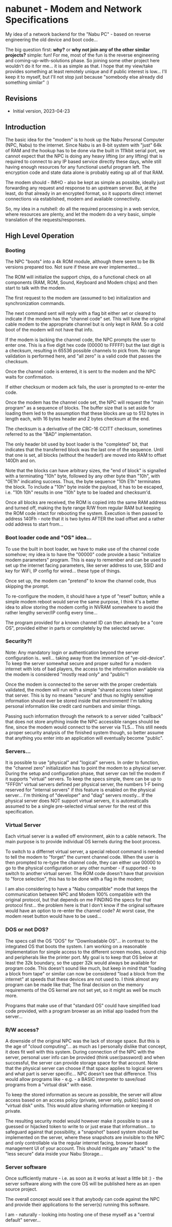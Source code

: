# nabunet - Modem and Network Specifications
My idea of a network backend for the "Nabu PC" - based on reverse engineering the old device and boot code...

The big question first: **why?** or **why not join any of the other similar projects?** simple: fun! For
me, most of the fun is the reverse engineering and coming-up-with-solutions phase. So joining some
other project here wouldn't do it for me... it is as simple as that. I hope that my view/take provides
something at least remotely unique and if public interest is low... I'll keep it to myself, but I'll
not stop just because "somebody else already did something similar" :)


## Revisions

  - Initial version, 2023-04-23


## Introduction

The basic idea for the "modem" is to hook up the Nabu Personal Computer (NPC, Nabu) to the internet.
Since Nabu is an 8-bit system with "just" 64k of RAM and the hookup has to be done via the built in
111kbit serial port, we cannot expect that the NPC is doing any heavy lifting (or any lifting) that
is required to connect to any IP based service directly these days, while still having enough
resources for any functional useful program left. The encryption code and state data alone is probably
eating up all of that RAM.

The modem should - IMHO - also be kept as simple as possible, ideally just forwarding any request
and response to an upstream server. But, at the least, do that already in an encrypted format, so
it supports direct internet connections via established, modern and available connectivity.

So, my idea in a nutshell: do all the required processing in a web service, where resources are plenty,
and let the modem do a very basic, simple translation of the requests/responses.

## High Level Operation

### Booting

The NPC "boots" into a 4k ROM module, although there seem to be 8k versions prepared too. Not sure if
these are ever implemented...

The ROM will initialize the support chips, do a functional check on all components (RAM, ROM, Sound, 
Keyboard and Modem chips) and then start to talk with the modem.

The first request to the modem are (assumed to be) initialization and synchronization commands.

The next command sent will reply with a flag bit either set or cleared to indicate if the modem has
the "channel code" set. This will tune the original cable modem to the appropriate channel but is
only kept in RAM. So a cold boot of the modem will not have that info.

If the modem is lacking the channel code, the NPC prompts the user to enter one. This is a five
digit hex code (00000 to FFFFF) but the last digit is a checksum, resulting in 65536 possible
channels to pick from. No range validation is performed here, and "all zero" is a valid code
that passes the checksum.

Once the channel code is entered, it is sent to the modem and the NPC waits for confirmation.

If either checksum or modem ack fails, the user is prompted to re-enter the code.

Once the modem has the channel code set, the NPC will request the "main program" as a sequence
of blocks. The buffer size that is set aside for loading them led to the assumption that
these blocks are up to 512 bytes in length each, with 16 bytes header and 2 bytes checksum
at the end.

The checksum is a derivative of the CRC-16 CCITT checksum, sometimes referred to as the "BAD"
implementation.

The only header bit used by boot loader is the "completed" bit, that indicates that the transferred
block was the last one of the sequence. Until that one is set, all blocks (without the header!)
are moved into RAM to offset 140Dh and on.

Note that the blocks can have arbitrary sizes, the "end of block" is signalled with a terminating
"10h" byte, followed by any other byte than "10h", with "0E1h" indicating success. Thus, the byte
sequence "10h E1h" terminates the block. To include a "10h" byte inside the payload, it has to
be escaped, i.e. "10h 10h" results in one "10h" byte to be loaded and checksum'd.

Once all blocks are received, the ROM is copied into the same RAM address and turned off, making
the byte range R/W from regular RAM but keeping the ROM code intact for rebooting the system. 
Execution is then passed to address 140Fh - note that it is two bytes AFTER the load offset and 
a rather odd address to start from...

### Boot loader code and "OS" idea...

To use the built in boot loader, we have to make use of the channel code somehow; my idea is to 
have the "00000" code provide a basic "initialize modem parameters" program. This is easy to
remember and can be used to set up the internet facing parameters, like server address to use,
SSID and key for WiFi, IP config for wired... these type of things.

Once set up, the modem can "pretend" to know the channel code, thus skipping the prompt.

To re-configure the modem, it should have a type of "reset" button; while a simple modem
reboot would serve the same purpose, I think it's a better idea to allow storing the modem
config in NVRAM somewhere to avoid the rather lengthy server/IP config every time...

The program provided for a known channel ID can then already be a "core OS", provided either
in parts or completely by the selected server.

### Security?!

Note: Any mandatory login or authentication beyond the server configuration is.. well...
taking away from the immersion of "ye-old-device". To keep the server somewhat secure and
proper suited for a modern internet with lots of bad players, the access to the information
available via the modem is considered "mostly read only" and "public"!

Once the modem is connected to the server with the proper credentials validated, the modem
will run with a simple "shared access token" against that server. This is by no means
"secure" and thus no highly sensitive information should ever be stored inside that 
environment! I'm talking personal information like credit card numbers and similar things.

Passing such information through the network to a server sided "callback" that does not
store anything inside the NPC accessible ranges should be fine, since the modem would
connect to the server via TLS... This still needs a proper security analysis of the
finished system though, so better assume that anything you enter into an application
will eventually become "public".

### Servers...

It is possible to use "physical" and "logical" servers. In order to function, the 
"channel zero" initialization has to point the modem to a physical server. During the
setup and configuration phase, that server can tell the modem if it supports "virtual"
servers. To keep the specs simple, there can be up to "FFF0h" virtual servers defined
per physical server, the numbers 1-F being reserved for "internal servers" if this
feature is enabled on the physical server... I'm thinking of "developer" and "diag"
servers mostly... If the physical server does NOT support virtual servers, it is
automaticalls assumed to be a single pre-selected virtual server for the rest of this
specification.

### Virtual Server

Each virtual server is a walled off environment, akin to a cable network. The main
purpose is to provide individual OS kernels during the boot process.

To switch to a differnet virtual server, a special reboot command is needed to tell
the modem to "forget" the current channel code. When the user is then prompted to
re-type the channel code, they can either use 00000 to go to the physical configuration
or any other number - if supported - to switch to another virtual server. The ROM
code doesn't have that provision to "force selection", this has to be done with
a flag in the modem;

I am also considering to have a "Nabu compatible" mode that keeps the communication 
between NPC and Modem 100% compatible with the original protocol, but that depends 
on me FINDING the specs for that protocol first... the problem here is that I don't
know if the original software would have an option to re-enter the channel code?
At worst case, the modem reset button would have to be used...

### DOS or not DOS?

The specs call the OS "DOS" for "Downloadable OS"... in contrast to the integrated
OS that boots the system. I am working on a reasonable implementation for simple
access to the different screen modes, sound chip and peripherals like the printer
port. My goal is to keep that OS below at least the 32k boundary, so the upper 32k
would always be available for program code. This doesn't sound like much, but keep
in mind that "loading a block from tape" or similar can now be considered "load
a block from the internet" at speeds that these devices are not used to. I think
almost any program can be made like that; The final decision on the memory 
requirements of the OS kernel are not set yet, so it might as well be much more.

Programs that make use of that "standard OS" could have simplified load code
provided, with a program browser as an initial app loaded from the server...

### R/W access?

A downside of the original NPC was the lack of storage space. But this is the age
of "cloud computing"... as much as I personally dislike that concept, it does
fit well with this system. During connection of the NPC with the server, personal
user info can be provided (think user/password) and when successful, the server
can provide storage space for that account. Note that the physical server can
choose if that space applies to logical servers and what part is server specific...
NPC doesn't see that difference. This would allow programs like - e.g. - a BASIC
interpreter to save/load programs from a "virtual disk" with ease.

To keep the stored information as secure as possible, the server will allow access
based on an access policy (private, server only, public) based on "virtual disk"
units. This would allow sharing information or keeping it private.

The resulting security model would however make it possible to use a guessed or
hijacked token to write to or just erase that information... to safeguard against
that possibility, a "snapshot" based system should be implemented on the server,
where these snapshots are invisible to the NPC and only controllable via the regular
internet facing, browser based management UI of your account. This should mitigate
any "attack" to the "less secure" data inside your Nabu Storage...

### Server software

Once sufficiently mature - i.e. as soon as it works at least a little bit :) - the 
server software along with the core OS will be published here as an open source 
project.

The overall concept would see it that anybody can code against the NPC and provide
their applications to the server(s) running this software.

I am - naturally - looking into hosting one of these myself as a "central default"
server...
